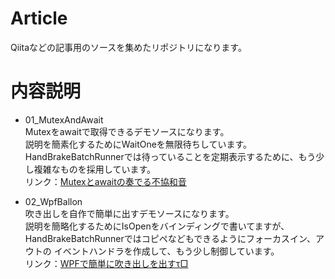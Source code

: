 # Article
Qiitaなどの記事用のソースを集めたリポジトリになります。

# 内容説明
* 01_MutexAndAwait  
Mutexをawaitで取得できるデモソースになります。  
説明を簡素化するためにWaitOneを無限待ちしています。  
HandBrakeBatchRunnerでは待っていることを定期表示するために、もう少し複雑なものを採用しています。  
リンク：[Mutexとawaitの奏でる不協和音](https://qiita.com/Suzumebati/items/39443d9ee801280abc55)

* 02_WpfBallon  
吹き出しを自作で簡単に出すデモソースになります。  
説明を簡略化するためにIsOpenをバインディングで書いてますが、  
HandBrakeBatchRunnerではコピペなどもできるようにフォーカスイン、アウトの
イベントハンドラを作成して、もう少し制御しています。  
リンク：[WPFで簡単に吹き出しを出すτ□](https://qiita.com/Suzumebati/items/43cea947ec10bf358b68)
